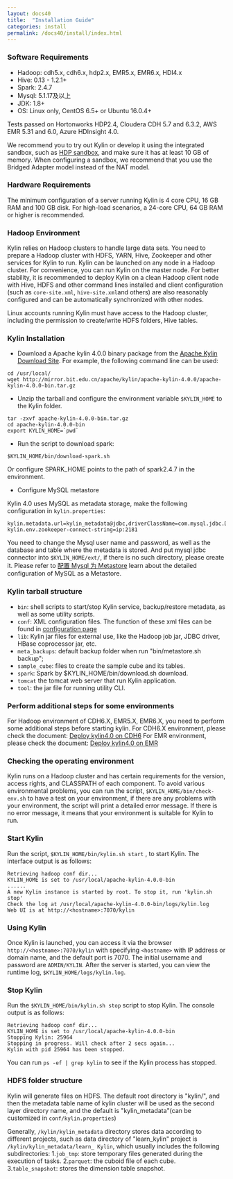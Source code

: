 ```yaml
---
layout: docs40
title:  "Installation Guide"
categories: install
permalink: /docs40/install/index.html
---
```


### Software Requirements

* Hadoop: cdh5.x, cdh6.x, hdp2.x, EMR5.x, EMR6.x, HDI4.x
* Hive: 0.13 - 1.2.1+
* Spark: 2.4.7
* Mysql: 5.1.17及以上
* JDK: 1.8+
* OS: Linux only, CentOS 6.5+ or Ubuntu 16.0.4+

Tests passed on Hortonworks HDP2.4, Cloudera CDH 5.7 and 6.3.2, AWS EMR 5.31 and 6.0, Azure HDInsight 4.0.

We recommend you to try out Kylin or develop it using the integrated sandbox, such as [HDP sandbox](http://hortonworks.com/products/hortonworks-sandbox/), and make sure it has at least 10 GB of memory. When configuring a sandbox, we recommend that you use the Bridged Adapter model instead of the NAT model.



### Hardware Requirements

The minimum configuration of a server running Kylin is 4 core CPU, 16 GB RAM and 100 GB disk. For high-load scenarios, a 24-core CPU, 64 GB RAM or higher is recommended.



### Hadoop Environment

Kylin relies on Hadoop clusters to handle large data sets. You need to prepare a Hadoop cluster with HDFS, YARN, Hive, Zookeeper and other services for Kylin to run.
Kylin can be launched on any node in a Hadoop cluster. For convenience, you can run Kylin on the master node. For better stability, it is recommended to deploy Kylin on a clean Hadoop client node with Hive, HDFS and other command lines installed and client configuration (such as `core-site.xml`, `hive-site.xml`and others) are also reasonably configured and can be automatically synchronized with other nodes.

Linux accounts running Kylin must have access to the Hadoop cluster, including the permission to create/write HDFS folders, Hive tables.



### Kylin Installation

- Download a Apache kylin 4.0.0 binary package from the [Apache Kylin Download Site](https://kylin.apache.org/download/). For example, the following command line can be used:

```shell
cd /usr/local/
wget http://mirror.bit.edu.cn/apache/kylin/apache-kylin-4.0.0/apache-kylin-4.0.0-bin.tar.gz
```

- Unzip the tarball and configure the environment variable `$KYLIN_HOME` to the Kylin folder.

```shell
tar -zxvf apache-kylin-4.0.0-bin.tar.gz
cd apache-kylin-4.0.0-bin
export KYLIN_HOME=`pwd`
```

- Run the script to download spark:

```shell
$KYLIN_HOME/bin/download-spark.sh
```

Or configure SPARK_HOME points to the path of spark2.4.7 in the environment.

- Configure MySQL metastore

Kylin 4.0 uses MySQL as metadata storage, make the following configuration in `kylin.properties`:

```shell
kylin.metadata.url=kylin_metadata@jdbc,driverClassName=com.mysql.jdbc.Driver,url=jdbc:mysql//localhost:3306/kylin_test,username=,password=
kylin.env.zookeeper-connect-string=ip:2181
```

You need to change the Mysql user name and password, as well as the database and table where the metadata is stored. And put mysql jdbc connector into `$KYLIN_HOME/ext/`, if there is no such directory, please create it.
Please refer to [配置 Mysql 为 Metastore](/_docs40/tutorial/mysql_metastore.html) learn about the detailed configuration of MySQL as a Metastore.

### Kylin tarball structure
* `bin`: shell scripts to start/stop Kylin service, backup/restore metadata, as well as some utility scripts.
* `conf`: XML configuration files. The function of these xml files can be found in [configuration page](/docs40/install/configuration.html)
* `lib`: Kylin jar files for external use, like the Hadoop job jar, JDBC driver, HBase coprocessor jar, etc.
* `meta_backups`: default backup folder when run "bin/metastore.sh backup";
* `sample_cube`: files to create the sample cube and its tables.
* `spark`: Spark by $KYLIN_HOME/bin/download.sh download.
* `tomcat` the tomcat web server that run Kylin application. 
* `tool`: the jar file for running utility CLI. 

### Perform additional steps for some environments
For Hadoop environment of CDH6.X, EMR5.X, EMR6.X, you need to perform some additional steps before starting kylin.
For CDH6.X environment, please check the document: [Deploy kylin4.0 on CDH6](https://cwiki.apache.org/confluence/display/KYLIN/Deploy+Kylin+4+on+CDH+6)
For EMR environment, please check the document: [Deploy kylin4.0 on EMR](https://cwiki.apache.org/confluence/display/KYLIN/Deploy+Kylin+4+on+AWS+EMR)

### Checking the operating environment

Kylin runs on a Hadoop cluster and has certain requirements for the version, access rights, and CLASSPATH of each component. To avoid various environmental problems, you can run the script, `$KYLIN_HOME/bin/check-env.sh` to have a test on your environment, if there are any problems with your environment, the script will print a detailed error message. If there is no error message, it means that your environment is suitable for Kylin to run.


### Start Kylin

Run the script, `$KYLIN_HOME/bin/kylin.sh start` , to start Kylin. The interface output is as follows:

```
Retrieving hadoop conf dir...
KYLIN_HOME is set to /usr/local/apache-kylin-4.0.0-bin
......
A new Kylin instance is started by root. To stop it, run 'kylin.sh stop'
Check the log at /usr/local/apache-kylin-4.0.0-bin/logs/kylin.log
Web UI is at http://<hostname>:7070/kylin
```

### Using Kylin

Once Kylin is launched, you can access it via the browser `http://<hostname>:7070/kylin` with
specifying `<hostname>` with IP address or domain name, and the default port is 7070.
The initial username and password are `ADMIN/KYLIN`.
After the server is started, you can view the runtime log, `$KYLIN_HOME/logs/kylin.log`.


### Stop Kylin

Run the `$KYLIN_HOME/bin/kylin.sh stop` script to stop Kylin. The console output is as follows:

```
Retrieving hadoop conf dir...
KYLIN_HOME is set to /usr/local/apache-kylin-4.0.0-bin
Stopping Kylin: 25964
Stopping in progress. Will check after 2 secs again...
Kylin with pid 25964 has been stopped.
```

You can run `ps -ef | grep kylin` to see if the Kylin process has stopped.


### HDFS folder structure
Kylin will generate files on HDFS. The default root directory is "kylin/", and then the metadata table name of kylin cluster will be used as the second layer directory name, and the default is "kylin_metadata"(can be customized in `conf/kylin.properties`)

Generally, `/kylin/kylin_metadata` directory stores data according to different projects, such as data directory of "learn_kylin" project is `/kylin/kylin_metadata/learn_ Kylin`, which usually includes the following subdirectories:
1.`job_tmp`: store temporary files generated during the execution of tasks.
2.`parquet`: the cuboid file of each cube.
3.`table_snapshot`: stores the dimension table snapshot.
